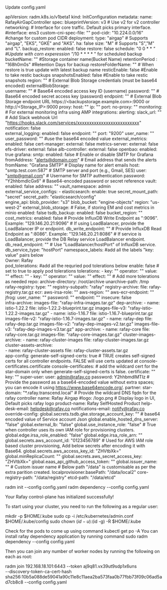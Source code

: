 Update config.yaml

apiVersion: radm.k8s.io/v1beta1
kind: InitConfiguration
metadata:
  name: RafayAirGapController
spec:
  blueprintVersion: v3  # Use v2 for v2 controller
  networking:         # Interface for core traffic. Default picks primary interface.
    #interface: ens3
    custom-cni-spec-file: ""
    pod-cidr: "10.224.0.0/16"  #change for custom pod CIDR
  deployment:
    type: "airgap"	  # Supports "airgap", "EKS", "GKE" and "AKS".
    ha: false
    size: "M"          # Supports "S","M" and "L".
  backup_restore:
    enabled: false 
    restore: false 
    schedule: "0 0 * * *" #Update with corn experession "*/10 * * * * " for scheduled backup
    bucketName: "" #Storage container name(Bucket Name)
    retentionPeriod : "168h0m0s" #Retention Days for backup
    restoreFolderName: "" # When restore is true update with latest backup name
    resticEnable: false  #Enable to take restic backups
    snapshotsEnabled: false #Enable to take restic snapshots
    region: ""
    # External Blob Storage credentials (must be base64 encoded)
    externalBlobStorage:                   
      username: ""     # Base64 encoded access key ID (username)
      password: ""     # Base64 encoded secret access key (password)
      endpoint: ""     # External Blob Storage endpoint URL https://<backupstorage.example.com>:9000 or http://<Storage_IP>:9000
  proxy:
    host: ""
    ip: ""
    port: 
    no-proxy: "" 
  monitoring:                              # For external monitoring infra using AMP
    integrations:
      alerting:
        slack_url: ""   # Add Slack webhook Url "https://hooks.slack.com/services/xxxxxxxxxxxxxxxxxxxxxxxxxx"
        notification: false  
      external_logging:
        enabled: false
        endpoint: ""
        port: "9200"
        user_name: ""
        user_password: ""  #use the base64 encoded value
      external_metrics:
        enabled: false
  cert-manager:
    external: false
  metrics-server:
    external: false  
  efs-driver:
    external: false 
  alb-controller:
    external: false
  openbao:
    enabled: true
  grafana:
    smtp:
      enabled: false                        # Enable or disable SMTP for Grafana
      fromAddress: "alerts@domain.com"      # Email address that sends the alerts
      fromName: "Grafana SMTP"              # Display name for alert emails
      host: "smtp.test.com:587"             # SMTP server and port (e.g., Gmail, SES)
      user: "smtp@gmail.com"                # Username for SMTP authentication
      password: "Y2hhbmdlcGx6"              # Base64-encoded password or secret reference
  vault:
    enabled: false
    address: ""
    vault_namespace: admin   
    external_service_configs:
      - elasticsearch: 
          enable: true
          secret_mount_path: "secret"
          secret_path: "elasticsearch/config"        
  engine_api:
    blob_provider: "s3"
    blob_bucket: "engine-objects"
    region: "us-west-2"
  external_blob_storage:        # False, if storing EM and cost metrics in minio
    enabled: false
  tsdb_backup:
    enabled: false
    bucket_region: ""      
  cost_metrics:
    enabled: false
    # Provide InfluxDB Write Endpoint as "<NodeIP>:9096". Example: "129.146.20.21:9096"
    # If using LoadBalancer, provide the LoadBalancer IP or endpoint.
    db_write_endpoint: ""
    # Provide InfluxDB Read Endpoint as "<NodeIP>:8086". Example: "129.146.20.21:8086"
    # If service is LoadBalancer, provide the DB Relay service LoadBalancer endpoint.
    db_read_endpoint: ""
    # Use "LoadBalancer/hostPort" of InfluxDB service. 
    db_service_type: "hostPort"
  namespace_labels:      #add all the labels "key: value" pairs below  
    Owner: Rafay   
  pod_tolerations:       #add all the requried pod tolerations below
    enable: false        # set to true to apply pod tolerations
    tolerations:
      - key: ""
        operator: ""
        value: ""
        effect: ""
      - key: ""
        operator: ""
        value: ""
        effect: ""
      # Add more tolerations as needed
  repo:
    archive-directory: /root/archive
    unarchive-path: /tmp
    rafay-registry:
      type: ""
      registry-subpath: "rafay"
      registry-archive:
        file: rafay-registry.tar.gz
      ecr:
        aws-irsa-role: ""
        aws-region: ""
        aws-ecr-endpoint: ""
      jfrog:
        user_name: ""
        password: ""
        endpoint: ""
        insecure: false  
    infra-archive:
      images-file: "rafay-infra-images.tar.gz"
    dep-archive:
    - name: istio-1.22.2
      file: istio-1.22.2-blueprint.tar.gz
      images-file-v3: "rafay-istio-1.22.2-images.tar.gz"
    - name: istio-1.16.7
      file: istio-1.16.7-blueprint.tar.gz
      images-file-v2: "rafay-istio-1.16.7-images.tar.gz"
    - name: rafay-dep
      file: rafay-dep.tar.gz
      images-file-v2: "rafay-dep-images-v2.tar.gz"
      images-file-v3: "rafay-dep-images-v3.tar.gz"
    app-archive:
    - name: rafay-core
      file: rafay-core.tar.gz
      images-file: "rafay-core-images.tar.gz"
    cluster-images-archive:
    - name: rafay-cluster-images
      file: rafay-cluster-images.tar.gz
    cluster-assets-archive:  
    - name: rafay-cluster-assets
      file: rafay-cluster-assets.tar.gz      
  app-config:
    generate-self-signed-certs: true         # TRUE creates self-signed certs for all controller endpoints. FALSE will use certs updated at console-certificates.certificate
    console-certificates:                    # add the wildcard cert for the star-domain only when generate-self-signed-certs is false.
      certificate: ""
      key: ""
    super-user:
      user: admin@rafay.co
      password: Y2hhbmdlMTIz               # Provide the password as a base64-encoded value without extra spaces; you can encode it using https://www.base64encode.org/. 
    partner:
      star-domain: "*.rafay.transcend.local" # Provide the wildcard DNS fqdn for the rafay controller
      name:  Rafay Airgap
     #logo: /logo.png             # Display logo in UI, Default picks rafay logo
      product-name: Rafay SelfHosted Product
      help-desk-email: helpdesk@rafay.co
      notifications-email: notify@rafay.co
  override-config:
    global.secrets.tsdb.gke.storage_account_key: ""  # base64 encoded value of Service account Json 
    global.enable_hosted_dns_server: "false"
    global.external_lb: "false"
    global.use_instance_role: "false"                  # True when controller uses its own IAM role for provisioning clusters.
    global.edge.irsa_role_enabled: "false"
    global.edge.irsa_role_arn: ""
    global.secrets.aws_account_id: "0123456789"       # Used for AWS IAM role based cluster provisioning, Add below secrets after encoding it with Base64.
    global.secrets.aws_access_key_id: "ZHVtbXk="
    global.minReplicaCount: ""
    global.secrets.aws_secret_access_key: "ZHVtbXk="
    global.eaas_api_github_access_token: ""
    global.issuer_name: "" # Custom issuer name
    # Below path "/data" is customisable as per the extra parition created.
    localprovisioner.basePath: "/data/local2"
    core-registry-path: "/data/registry"
    etcd-path: "/data/etcd"


radm init --config config.yaml
radm dependency --config config.yaml

Your Rafay control-plane has initialized successfully!

To start using your cluster, you need to run the following as a regular user:

  mkdir -p $HOME/.kube
  sudo cp -i /etc/kubernetes/admin.conf $HOME/.kube/config
  sudo chown $(id -u):$(id -g) -R $HOME/.kube

Check for the pods to come up using command
  kubectl get po -A 
  You can install rafay dependency application by running command
  sudo radm dependency --config config.yaml

Then you can join any number of worker nodes by running the following on each as root:

radm join 192.168.18.101:6443 --token aj9q81.vx39ut9sdp1x6uns \
    --discovery-token-ca-cert-hash sha256:10b5a088de59041a90c11e8c11aea2ba573faa0b77fbb73f09c06ad5ad7cb8c8  --config config.yaml
